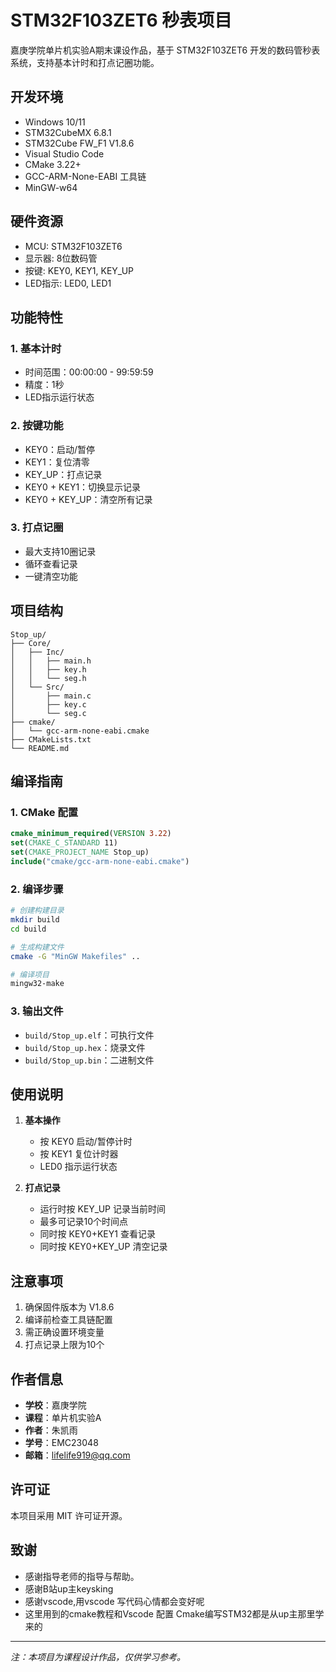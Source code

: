 # STM32F103ZET6 秒表项目

嘉庚学院单片机实验A期末课设作品，基于 STM32F103ZET6 开发的数码管秒表系统，支持基本计时和打点记圈功能。

## 开发环境

- Windows 10/11
- STM32CubeMX 6.8.1
- STM32Cube FW_F1 V1.8.6
- Visual Studio Code
- CMake 3.22+
- GCC-ARM-None-EABI 工具链
- MinGW-w64

## 硬件资源

- MCU: STM32F103ZET6
- 显示器: 8位数码管
- 按键: KEY0, KEY1, KEY_UP
- LED指示: LED0, LED1

## 功能特性

### 1. 基本计时

- 时间范围：00:00:00 - 99:59:59
- 精度：1秒
- LED指示运行状态

### 2. 按键功能

- KEY0：启动/暂停
- KEY1：复位清零
- KEY_UP：打点记录
- KEY0 + KEY1：切换显示记录
- KEY0 + KEY_UP：清空所有记录

### 3. 打点记圈

- 最大支持10圈记录
- 循环查看记录
- 一键清空功能

## 项目结构

```
Stop_up/
├── Core/
│   ├── Inc/
│   │   ├── main.h
│   │   ├── key.h
│   │   └── seg.h
│   └── Src/
│       ├── main.c
│       ├── key.c
│       └── seg.c
├── cmake/
│   └── gcc-arm-none-eabi.cmake
├── CMakeLists.txt
└── README.md
```

## 编译指南

### 1. CMake 配置

```cmake
cmake_minimum_required(VERSION 3.22)
set(CMAKE_C_STANDARD 11)
set(CMAKE_PROJECT_NAME Stop_up)
include("cmake/gcc-arm-none-eabi.cmake")
```

### 2. 编译步骤

```bash
# 创建构建目录
mkdir build
cd build

# 生成构建文件
cmake -G "MinGW Makefiles" ..

# 编译项目
mingw32-make
```

### 3. 输出文件

- `build/Stop_up.elf`：可执行文件
- `build/Stop_up.hex`：烧录文件
- `build/Stop_up.bin`：二进制文件

## 使用说明

1. **基本操作**
   - 按 KEY0 启动/暂停计时
   - 按 KEY1 复位计时器
   - LED0 指示运行状态

2. **打点记录**
   - 运行时按 KEY_UP 记录当前时间
   - 最多可记录10个时间点
   - 同时按 KEY0+KEY1 查看记录
   - 同时按 KEY0+KEY_UP 清空记录

## 注意事项

1. 确保固件版本为 V1.8.6
2. 编译前检查工具链配置
3. 需正确设置环境变量
4. 打点记录上限为10个

## 作者信息

- **学校**：嘉庚学院
- **课程**：单片机实验A
- **作者**：朱凯雨
- **学号**：EMC23048
- **邮箱**：lifelife919@qq.com

## 许可证

本项目采用 MIT 许可证开源。

## 致谢

- 感谢指导老师的指导与帮助。
- 感谢B站up主keysking
- 感谢vscode,用vscode 写代码心情都会变好呢
- 这里用到的cmake教程和Vscode 配置 Cmake编写STM32都是从up主那里学来的

---

*注：本项目为课程设计作品，仅供学习参考。*
